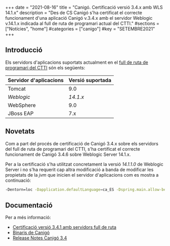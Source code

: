 +++
date        = "2021-08-16"
title       = "Canigó. Certificació versió 3.4.x amb WLS 14.1.x"
description = "Des de CS Canigó s'ha certificat el correcte funcionament d'una aplicació Canigó v.3.4.x amb el servidor Weblogic v.14.1.x indicada al full de ruta de programari actual del CTTI."
#sections    = ["Notícies", "home"]
#categories  = ["canigo"]
#key         = "SETEMBRE2021"
+++


## Introducció

Els servidors d'aplicacions suportats actualment en el [full de ruta de programari del CTTI](https://qualitat.solucions.gencat.cat/estandards/estandard-full-ruta-programari/) són els següents:

| Servidor d'aplicacions | Versió suportada |
|--------------------------------- |--------------------------------- |
|  Tomcat | 9.0 |
|  _Weblogic_ | _14.1.x_ |
|  WebSphere | 9.0 |
|  JBoss EAP | 7.x |

## Novetats

Com a part del procés de certificació de Canigó 3.4.x sobre els servidors del full de ruta de programari del CTTI, s'ha certificat el correcte funcionament de Canigó 3.4.6 sobre Weblogic Server 14.1.x.

Per a la certificació s'ha utilitzat concretament la versió _14.1.1.0_ de Weblogic Server i no s'ha requerit cap altra modificació a banda de modificar les propietats de la _jvm_ que inicien el servidor d'aplicacions com es mostra a continuació:

```sh
-Dentorn=loc -Dapplication.defaultLanguage=ca_ES -Dspring.main.allow-bean-definition-overriding=true
```

## Documentació

Per a més informació:

- [Certificació versió 3.4.1 amb servidors full de ruta](/noticies/2019-09-27-Certificacio_Canigo_3_4_1_servidors_full_ruta/)
- [Binaris de Canigó](/canigo/download/)
- [Release Notes Canigó 3.4](/canigo-download-related/release-notes-canigo-34/)